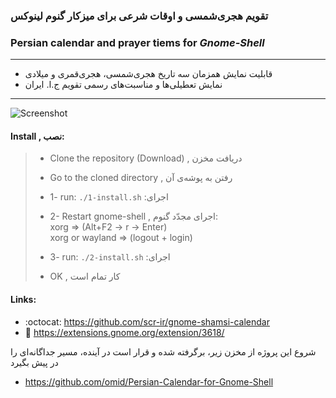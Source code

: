 ### تقویم هجری‌شمسی و اوقات شرعی برای میزکار گنوم لینوکس
### Persian calendar and prayer tiems for *Gnome-Shell*
---
+ قابلیت نمایش همزمان سه تاریخ هجری‌شمسی، هجری‌قمری و میلادی
+ نمایش تعطیلی‌ها و مناسبت‌های رسمی تقویم ج.ا. ایران
---

![Screenshot](https://github.com/scr-ir/gnome-shamsi-calendar/blob/master/shamsi-calendar%40gnome.scr.ir/Screenshot.png?raw=true)

#### Install , نصب:
> * Clone the repository (Download) , دریافت مخزن
> * Go to the cloned directory , رفتن به پوشه‌ی آن
> 
> * 1- run: ```./1-install.sh``` :اجرای
> 
> * 2- Restart gnome-shell , اجرای مجدّد گنوم:\
> xorg => (Alt+F2 -> r -> Enter)\
> xorg or wayland => (logout + login)
> 
> * 3- run: ```./2-install.sh``` :اجرای
> * OK , کار تمام است

#### Links:
* :octocat: https://github.com/scr-ir/gnome-shamsi-calendar
* :link: https://extensions.gnome.org/extension/3618/

شروع این پروژه از مخزن زیر، برگرفته شده و قرار است در آینده، مسیر جداگانه‌ای را در پیش بگیرد

* https://github.com/omid/Persian-Calendar-for-Gnome-Shell

